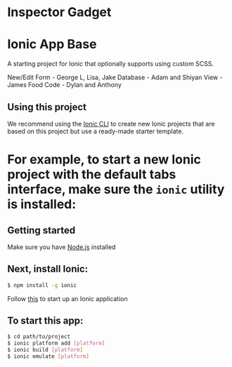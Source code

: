 # Inspector Gadget

Ionic App Base
=====================

A starting project for Ionic that optionally supports using custom SCSS.

New/Edit Form - George L, Lisa, Jake
Database - Adam and Shiyan
View - James
Food Code - Dylan and Anthony

## Using this project

We recommend using the [Ionic CLI](https://github.com/driftyco/ionic-cli) to create new Ionic projects that are based on this project but use a ready-made starter template.

For example, to start a new Ionic project with the default tabs interface, make sure the `ionic` utility is installed:
=======
## Getting started
Make sure you have [Node.js](https://nodejs.org/en/) installed

## Next, install Ionic:
```bash
$ npm install -g ionic
```

Follow [this](http://ionicframework.com/getting-started/) to start up an Ionic application

## To start this app:
```bash
$ cd path/to/project
$ ionic platform add [platform]
$ ionic build [platform]
$ ionic emulate [platform]
```
